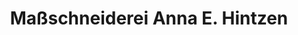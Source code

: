 ---
title: "Maßschneiderei Anna E. Hintzen"
url: /korschenbroich/massschneiderei-anna-e-hintzen/
shop: Schneiderei
---